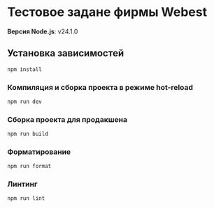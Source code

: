 # Тестовое задане фирмы Webest

**Версия Node.js**: v24.1.0

## Установка зависимостей

```sh
npm install
```

### Компиляция и сборка проекта в режиме hot-reload

```sh
npm run dev
```

### Сборка проекта для продакшена

```sh
npm run build
```

### Форматирование

```sh
npm run format
```

### Линтинг

```sh
npm run lint
```

